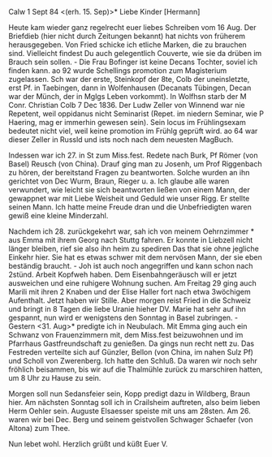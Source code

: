 Calw 1 Sept 84
 <(erh. 15. Sep)>*
Liebe Kinder [Hermann]

Heute kam wieder ganz regelrecht euer liebes Schreiben vom 16 Aug. Der Briefdieb (hier nicht durch Zeitungen bekannt) hat nichts von früherem herausgegeben. Von Fried schicke ich etliche Marken, die zu brauchen sind. Vielleicht findest Du auch gelegentlich Couverte, wie sie da drüben im Brauch sein sollen. - Die Frau Bofinger ist keine Decans Tochter, soviel ich finden kann. ao 92 wurde Schellings promotion zum Magisterium zugelassen. Sch war der erste, Steinkopf der 8te, Colb der uneinsletzte, erst Pf. in Taebingen, dann in Wolfenhausen (Decanats Tübingen, Decan war der Münch, der in Mglgs Leben vorkommt). In Wolfhsn starb der M Conr. Christian Colb 7 Dec 1836. Der Ludw Zeller von Winnend war nie Repetent, weil oppidanus nicht Seminarist (Repet. im niedern Seminar, wie P Haering, mag er immerhin gewesen sein). Sein locus im Frühlingsexam bedeutet nicht viel, weil keine promotion im Frühlg geprüft wird. ao 64 war dieser Zeller in Russld und ists noch nach dem neuesten MagBuch.

Indessen war ich 27. in St zum Miss.fest. Redete nach Burk, Pf Römer (von Basel) Reusch (von China). Drauf ging man zu Josenh, um Prof Riggenbach zu hören, der bereitstand Fragen zu beantworten. Solche wurden an ihn gerichtet von Dec Wurm, Braun, Rieger u. a. Ich glaube alle waren verwundert, wie leicht sie sich beantworten ließen von einem Mann, der gewappnet war mit Liebe Weisheit und Geduld wie unser Rigg. Er stellte seinen Mann. Ich hatte meine Freude dran und die Unbefriedigten waren gewiß eine kleine Minderzahl.

Nachdem ich 28. zurückgekehrt war, sah ich von meinem Oehrnzimmer <Fenster>* aus Emma mit ihrem Georg nach Stuttg fahren. Er konnte in Liebzell nicht länger bleiben, rief sie also ihn heim zu spediren Das that sie ohne jegliche Einkehr hier. Sie hat es etwas schwer mit dem nervösen Mann, der sie eben beständig braucht. - Joh ist auch noch angegriffen und kann schon nach 2stünd. Arbeit Kopfweh haben. Dem Eisenbahngeräusch will er jetzt ausweichen und eine ruhigere Wohnung suchen. Am Freitag 29 ging auch Marili mit ihren 2 Knaben und der Elise Haller fort nach etwa 3wöchigem Aufenthalt. Jetzt haben wir Stille. Aber morgen reist Fried in die Schweiz und bringt in 8 Tagen die liebe Uranie hieher DV. Marie hat sehr auf ihn gespannt, nun wird er wenigstens den Sonntag in Basel zubringen. - Gestern <31. Aug>* predigte ich in Neubulach. Mit Emma ging auch ein Schwanz von Frauenzimmern mit, dem Miss.fest beizuwohnen und im Pfarrhaus Gastfreundschaft zu genießen. Da gings nun recht nett zu. Das Festreden verteilte sich auf Günzler, Bellon (von China, im nahen Sulz Pf) und Scholl von Zwerenberg. Ich hatte den Schluß. Da waren wir noch sehr fröhlich beisammen, bis wir auf die Thalmühle zurück zu marschiren hatten, um 8 Uhr zu Hause zu sein.

Morgen soll nun Sedansfeier sein, Kopp predigt dazu in Wildberg, Braun hier. Am nächsten Sonntag soll ich in Crailsheim auftreten, also beim lieben Herm Oehler sein. Auguste Elsaesser speiste mit uns am 28sten. Am 26. waren wir bei Dec. Berg und seinem geistvollen Schwager Schaefer (von Altona) zum Thee.

Nun lebet wohl. Herzlich grüßt und küßt
 Euer V.
